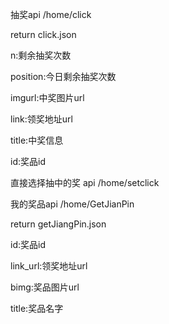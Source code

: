 抽奖api /home/click

return click.json

n:剩余抽奖次数

position:今日剩余抽奖次数

imgurl:中奖图片url

link:领奖地址url

title:中奖信息

id:奖品id



直接选择抽中的奖 api /home/setclick



我的奖品api /home/GetJianPin

return getJiangPin.json

id:奖品id

link_url:领奖地址url

bimg:奖品图片url

title:奖品名字

